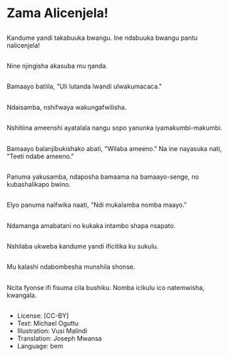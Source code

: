 # Zama Alicenjela!

##
Kandume yandi takabuuka bwangu. Ine ndabuuka bwangu pantu nalicenjela!

##
Nine njingisha akasuba mu ŋanda.

##
Bamaayo batiila, "Uli lutanda lwandi ulwakumacaca."

##
Ndaisamba, nshifwaya wakungafwilisha.

##
Nshitiina ameenshi ayatalala nangu sopo yanunka iyamakumbi-makumbi.

##
Bamaayo balanjibukishako abati, "Wilaba ameeno." Na ine nayasuka nati, "Teeti ndabe ameeno."

##
Panuma yakusamba, ndaposha bamaama na bamaayo-senge, no kubashalikapo bwino.

##
Elyo panuma naifwika naati, "Ndi mukalamba nomba maayo."

##
Ndamanga amabatani no kukaka intambo shapa nsapato.

##
Nshilaba ukweba kandume yandi ificitika ku sukulu.

##
Mu kalashi ndabombesha munshila shonse.

##
Ncita fyonse ifi fisuma cila bushiku. Nomba icikulu ico natemwisha, kwangala.

##
* License: [CC-BY]
* Text: Michael Oguttu
* Illustration: Vusi Malindi
* Translation: Joseph Mwansa
* Language: bem
